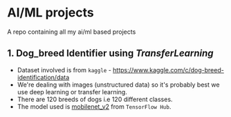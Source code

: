 # AI/ML projects
  A repo containing all my ai/ml based projects
## 1. Dog_breed Identifier using *TransferLearning*
  * Dataset involved is from `kaggle` - https://www.kaggle.com/c/dog-breed-identification/data
  * We're dealing with images (unstructured data) so it's probably best we use deep learning or transfer learning.
  * There are 120 breeds of dogs i.e 120 different classes.
  * The model used is [mobilenet_v2](https://tfhub.dev/google/imagenet/mobilenet_v2_130_224/classification/4) from `TensorFlow Hub`.
